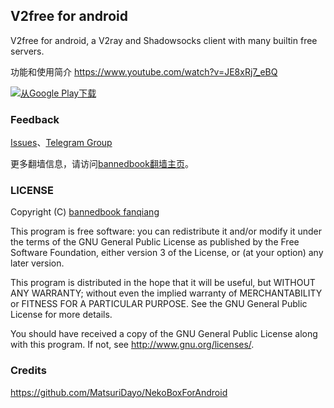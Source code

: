 ## V2free for android

V2free for android, a V2ray and  Shadowsocks client with many builtin free servers.

功能和使用简介
https://www.youtube.com/watch?v=JE8xRj7_eBQ

<p><a href="https://play.google.com/store/apps/details?id=free.v2ray.proxy.VPN"><img src="https://camo.githubusercontent.com/bdaf711a93d64d0bb5e5abfc346a8b84ea47f164/68747470733a2f2f706c61792e676f6f676c652e636f6d2f696e746c2f656e5f75732f6261646765732f696d616765732f67656e657269632f656e2d706c61792d62616467652e706e67" alt="从Google Play下载" style="max-width:100%"></a></p>

### Feedback
<a target="_blank" href="https://github.com/bannedbook/v2ray.vpn/issues">Issues</a>、<a target="_blank" href="https://t.me/fqchat">Telegram Group</a>

更多翻墙信息，请访问[bannedbook翻墙主页](https://github.com/bannedbook/fanqiang/wiki)。

### LICENSE

Copyright (C) [bannedbook fanqiang](https://github.com/bannedbook/fanqiang/wiki)

This program is free software: you can redistribute it and/or modify it under the terms of the GNU General Public License as published by
the Free Software Foundation, either version 3 of the License, or (at your option) any later version.

This program is distributed in the hope that it will be useful, but WITHOUT ANY WARRANTY; without even the implied warranty of MERCHANTABILITY or FITNESS FOR A PARTICULAR PURPOSE.  See the GNU General Public License for more details.

You should have received a copy of the GNU General Public License along with this program. If not, see <http://www.gnu.org/licenses/>.

### Credits

https://github.com/MatsuriDayo/NekoBoxForAndroid